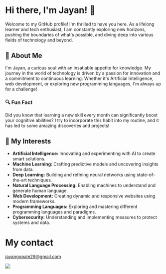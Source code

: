 # Hi there, I'm Jayan! 👋

Welcome to my GitHub profile! I'm thrilled to have you here. As a lifelong learner and tech enthusiast, I am constantly exploring new horizons, pushing the boundaries of what's possible, and diving deep into various fields of technology and beyond.



## 🌟 About Me

I'm Jayan, a curious soul with an insatiable appetite for knowledge. My journey in the world of technology is driven by a passion for innovation and a commitment to continuous learning. Whether it's Artificial Intelligence, web development, or exploring new programming languages, I'm always up for a challenge!

### 🔍 Fun Fact
Did you know that learning a new skill every month can significantly boost your cognitive abilities? I try to incorporate this habit into my routine, and it has led to some amazing discoveries and projects!

## 🚀 My Interests

- **Artificial Intelligence:** Innovating and experimenting with AI to create smart solutions.
- **Machine Learning:** Crafting predictive models and uncovering insights from data.
- **Deep Learning:** Building and refining neural networks using state-of-the-art techniques.
- **Natural Language Processing:** Enabling machines to understand and generate human language.
- **Web Development:** Creating dynamic and responsive websites using modern frameworks.
- **Programming Languages:** Exploring and mastering different programming languages and paradigms.
- **Cybersecurity:** Understanding and implementing measures to protect systems and data.
# My contact 
jayangopale29@gmail.com

[![](https://visitcount.itsvg.in/api?id=JAYANGOPALE&label=Profile%20Views&color=0&icon=0&pretty=false)](https://visitcount.itsvg.in)
